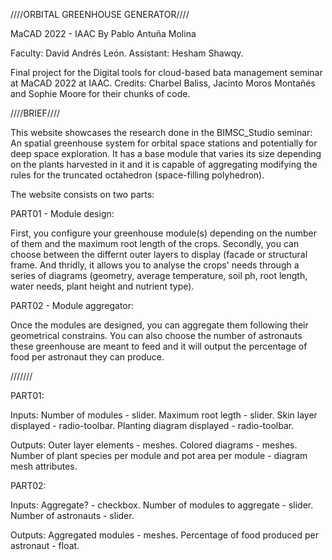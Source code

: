 
////ORBITAL GREENHOUSE GENERATOR////

MaCAD 2022 - IAAC
By Pablo Antuña Molina

Faculty: David Andrés León.
Assistant: Hesham Shawqy.

Final project for the Digital tools for cloud-based bata management seminar at MaCAD 2022 at IAAC.
Credits: Charbel Baliss, Jacinto Moros Montañés and Sophie Moore for their chunks of code.


////BRIEF////

This website showcases the research done in the BIMSC_Studio seminar: An spatial greenhouse system for orbital space stations and potentially for deep space exploration. It has a base module that varies its size depending on the plants harvested in it and it is capable of aggregating modifying the rules for the truncated octahedron (space-filling polyhedron).

The website consists on two parts:

PART01 - Module design:

First, you configure your greenhouse module(s) depending on the number of them and the maximum root length of the crops.
Secondly, you can choose between the differnt outer layers to display (facade or structural frame.
And thridly, it allows you to analyse the crops' needs through a series of diagrams (geometry, average temperature, soil ph, root length, water needs, plant height and nutrient type).


PART02 - Module aggregator:

Once the modules are designed, you can aggregate them following their geometrical constrains. You can also choose the number of astronauts these greenhouse are meant to feed and it will output the percentage of food per astronaut they can produce.

///////

PART01:

Inputs:
Number of modules - slider.
Maximum root legth - slider.
Skin layer displayed - radio-toolbar.
Planting diagram displayed - radio-toolbar.

Outputs:
Outer layer elements - meshes.
Colored diagrams - meshes.
Number of plant species per module and pot area per module - diagram mesh attributes.



PART02:

Inputs:
Aggregate? - checkbox.
Number of modules to aggregate - slider.
Number of astronauts - slider.

Outputs:
Aggregated modules - meshes.
Percentage of food produced per astronaut - float.